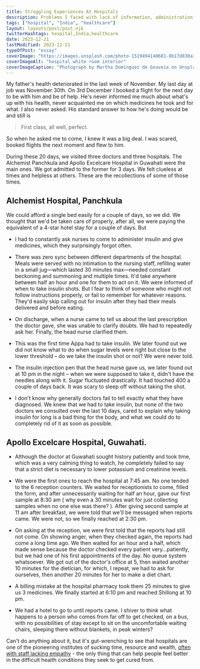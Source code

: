 ```yaml
---
title: Struggling Experiences At Hospitals
description: Problems I faced with lack of information, administration, terrible schedules and lack of concern.
tags: ["hospital", "India", "healthcare"]
layout: layouts/post/post.njk
twitterHashtags: hospital,India,healthcare
date: 2023-12-21
lastModified: 2023-12-21
typeOfPost: "essay"
coverImage: "https://images.unsplash.com/photo-1519494140681-8b17d830a3e9?q=80&w=2948&auto=format&fit=crop&ixlib=rb-4.0.3&ixid=M3wxMjA3fDB8MHxwaG90by1wYWdlfHx8fGVufDB8fHx8fA%3D%3D"
coverImageAlt: "hospital white room interior"
coverImageCaption: "Photograph by Martha Dominguez de Gouveia on Unsplash"
---
```


My father's health deteriorated in the last week of November. My last day at job was November 30th. On 3rd December I booked a flight for the next day to be with him and be of help. He's never informed me much about what's up with his health, never acquainted me on which medicines he took and for what. I also never asked. His standard answer to how he's doing would be and still is

> First class, all well, perfect.

So when he asked me to come, I knew it was a big deal. I was scared, booked flights the next moment and flew to him.

During these 20 days, we visited three doctors and three hospitals. The Alchemist Panchkula and Apollo Excelcare Hospital in Guwahati were the main ones. We got admitted to the former for 3 days. We felt clueless at times and helpless at others. These are the recollections of some of those times.

## Alchemist Hospital, Panchkula

We could afford a single bed easily for a couple of days, so we did. We thought that we'd be taken care of properly, after all, we were paying the equivalent of a 4-star hotel stay for a couple of days. But

- I had to constantly ask nurses to come to administer insulin and give medicines, which they surprisingly forgot often.

- There was zero sync between different departments of the hospital. Meals were served with no intimation to the nursing staff, refilling water in a small jug—which lasted 30 minutes max—needed constant beckoning and summoning and multiple times. It'd take anywhere between half an hour and one for them to act on it. We were informed of when to take insulin shots. But I fear to think of someone who might not follow instructions properly, or fail to remember for whatever reasons. They'd easily skip calling out for insulin after they had their meals delivered and before eating.

- On discharge, when a nurse came to tell us about the last prescription the doctor gave, she was unable to clarify doubts. We had to repeatedly ask her. Finally, the head nurse clarified them.

- This was the first time Appa had to take insulin. We later found out we did not know what to do when sugar levels were right but close to the lower threshold – do we take the insulin shot or not? We were never told. 

- The insulin injection pen that the head nurse gave us, we later found out at 10 pm in the night – when we were supposed to take it, didn't have the needles along with it. Sugar fluctuated drastically. It had touched 400 a couple of days back. It was scary to sleep off without taking the shot.

- I don't know why generally doctors fail to tell exactly what they have diagnosed. We knew that we had to take insulin, but none of the two doctors we consulted over the last 10 days, cared to explain why taking insulin for long is a bad thing for the body, and what we could do to completely rid of it as soon as possible.

## Apollo Excelcare Hospital, Guwahati.

- Although the doctor at Guwahati sought history patiently and took time, which was a very calming thing to watch, he completely failed to say that a strict diet is necessary to lower potassium and creatinine levels.

- We were the first ones to reach the hospital at 7:45 am. No one tended to the 6 reception counters. We waited for receptionists to come, filled the form, and after unnecessarily waiting for half an hour, gave our first sample at 8:30 am ( why even a 30 minutes wait for just collecting samples when no one else was there? ). After giving second sample at 11 am after breakfast, we were told that we'll be messaged when reports came. We were not, so we finally reached at 2:30 pm.

- On asking at the reception, we were first told that the reports had still not come. On showing anger, when they checked again, the reports had come a long time ago. We then waited for an hour and a half, which made sense because the doctor checked every patient very…patiently, but we had one of his first appointments of the day. No queue system whatsoever. We got out of the doctor's office at 5, then waited another 10 minutes for the dietician, for which, I repeat, we had to ask for ourselves, then another 20 minutes for her to make a diet chart.
    
- A billing mistake at the hospital pharmacy took them 25 minutes to give us 3 medicines. We finally started at 6:10 pm and reached Shillong at 10 pm.

- We had a hotel to go to until reports came. I shiver to think what happens to a person who comes from far off to get checked, on a bus, with no possibilities of stay except to sit on the uncomfortable waiting chairs, sleeping there without blankets, in peak winters?

Can't do anything about it, but it's gut-wrenching to see that hospitals are one of the pioneering institutes of sucking time, resource and wealth, [often with staff lacking empathy](https://arihantverma.com/posts/2023/12/14/where-does-the-empathy-go/) - the only thing that can help people feel better in the difficult health conditions they seek to get cured from.
